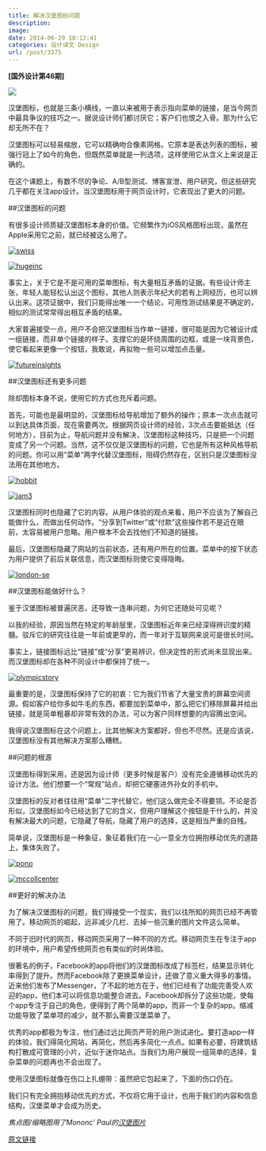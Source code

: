```yaml
---
title: 解决汉堡图标问题
description: 
image: 
date: 2014-06-29 10:12:41
categories: 设计译文 Design
url: /post/3375
---
```


**[国外设计第46期]**

![](http://netdna.webdesignerdepot.com/uploads/2014/06/featured23@wdd2x.jpg)

汉堡图标，也就是三条小横线，一直以来被用于表示指向菜单的链接，是当今网页中最具争议的技巧之一。据说设计师们都讨厌它；客户们也恨之入骨。那为什么它却无所不在？

汉堡图标可以轻易缩放，它可以精确吻合像素网格。它原本是表达列表的图标，被强行冠上了如今的角色，但既然菜单就是一列选项，这样使用它从含义上来说是正确的。

在这个课题上，有数不尽的争论、A/B型测试、博客宣泄、用户研究，但这些研究几乎都在关注app设计。当汉堡图标用于网页设计时，它表现出了更大的问题。

##汉堡图标的问题

有很多设计师质疑汉堡图标本身的价值。它频繁作为iOS风格图标出现，虽然在Apple采用它之前，就已经被这么用了。

[![swiss](http://netdna.webdesignerdepot.com/uploads/2014/06/swiss.jpg)](http://www.world-of-swiss.com/en)

[![hugeinc](http://netdna.webdesignerdepot.com/uploads/2014/06/hugeinc.jpg)](http://www.hugeinc.com/)

事实上，关于它是不是可用的菜单图标，有大量相互矛盾的证据。有些设计师主张，年轻人能轻松认出这个图标，其他人则表示年纪大的若有上网经历，也可以辨认出来。这项证据中，我们只能得出唯一一个结论，可用性测试结果是不确定的，相似的测试常常得出相互矛盾的结果。

大家普遍接受一点，用户不会把汉堡图标当作单一链接，很可能是因为它被设计成一组链接，而非单个链接的样子。支撑它的是环绕周围的边框，或是一块背景色，使它看起来更像一个按钮，我敢说，再拟物一些可以增加点击量。

[![futureinsights](http://netdna.webdesignerdepot.com/uploads/2014/06/futureinsights.jpg)](http://futureinsightslive.com/)

##汉堡图标还有更多问题

除却图标本身不说，使用它的方式也充斥着问题。

首先，可能也是最明显的，汉堡图标给导航增加了额外的操作；原本一次点击就可以到达具体页面，现在需要两次。根据网页设计师的经验，3次点击要能抵达（任何地方），目前为止，导航问题并没有解决，汉堡图标这种技巧，只是把一个问题变成了另一个问题。当然，这不仅仅是汉堡图标的问题，它也是所有这种风格导航的问题。你可以用“菜单”两字代替汉堡图标，阻碍仍然存在，区别只是汉堡图标没法用在其他地方。

[![hobbit](http://netdna.webdesignerdepot.com/uploads/2014/06/hobbit.jpg)](http://middle-earth.thehobbit.com/map)

[![jam3](http://netdna.webdesignerdepot.com/uploads/2014/06/jam3.jpg)](http://www.jam3.com/)

汉堡图标同时也隐藏了它的内容。从用户体验的观点来看，用户不应该为了解自己能做什么，而做出任何动作。“分享到Twitter”或“付款”这些操作若不是近在眼前，太容易被用户忽略。用户根本不会去找他们不知道的链接。

最后，汉堡图标隐藏了网站的当前状态，还有用户所在的位置。菜单中的按下状态为用户提供了前后关联信息，而汉堡图标则使它变得隐晦。

[![london-se](http://netdna.webdesignerdepot.com/uploads/2014/06/london-se.jpg)](http://www.london-se.com/)

##汉堡图标能做好什么？

鉴于汉堡图标被普遍厌恶，还导致一连串问题，为何它还随处可见呢？

以我的经验，原因当然在特定的年龄层里，汉堡图标近年来已经深得辨识度的精髓。驳斥它的研究往往是一年前或更早的，而一年对于互联网来说可是很长时间。

事实上，链接图标远比“链接”或“分享”更易辨识，但决定性的形式尚未显现出来。而汉堡图标却在各种不同设计中都保持了统一。

[![olympicstory](http://netdna.webdesignerdepot.com/uploads/2014/06/olympicstory.jpg)](http://olympicstory.com/#!intro)

最重要的是，汉堡图标保持了它的初衷：它为我们节省了大量宝贵的屏幕空间资源。假如客户给你多如牛毛的东西，都要加到菜单中，那么把它们移除屏幕并给出链接，就是简单粗暴却非常有效的办法，可以为客户同样想要的内容腾出空间。

我得说汉堡图标在这个问题上，比其他解决方案都好，但也不尽然。还是应该说，汉堡图标没有其他解决方案那么糟糕。

##问题的根源

汉堡图标得到采用，还是因为设计师（更多时候是客户）没有完全遵循移动优先的设计方法。他们想要一个“常规”站点，却把它硬塞进外孙女的手机中。

汉堡图标的反对者往往用“菜单”二字代替它，他们这么做完全不得要领。不论是否形似，汉堡图标如今已经达到了它的含义，但用户理解这个按钮是干什么的，并没有解决最大的问题，它隐藏了导航，隐藏了用户的选择，这是相当严重的自残。

简单说，汉堡图标是一种象征，象征着我们在一心一意全方位拥抱移动优先的道路上，集体失败了。

[![pono](http://netdna.webdesignerdepot.com/uploads/2014/06/pono.jpg)](http://www.ponomusic.com/)

[![mccollcenter](http://netdna.webdesignerdepot.com/uploads/2014/06/mccollcenter.jpg)](http://mccollcenter.org/)

##更好的解决办法

为了解决汉堡图标的问题，我们得接受一个现实，我们以往所知的网页已经不再管用了。移动网页的崛起，远非减少几栏、去掉一些沉重的图片文件这么简单。

不同于旧时代的网页，移动网页采用了一种不同的方式。移动网页生在专注于app的环境中，用户希望传统网页也有类似的时尚体验。

很著名的例子，Facebook的app将他们的汉堡图标改成了标签栏，结果显示转化率得到了提升。然而Facebook除了更换菜单设计，还做了意义重大得多的事情。近来他们发布了Messenger，了不起的地方在于，他们已经有了功能完善受人欢迎的app，他们本可以将信息功能整合进去。Facebook却拆分了这些功能，使每个app专注于自己的角色，便得到了两个简单的app，而非一个复杂的app。缩减功能导致了菜单项的减少，就不那么需要汉堡菜单了。

优秀的app都极为专注，他们通过远比网页严苛的用户测试进化。要打造app一样的体验，我们得简化网站，再简化，然后再多简化一点点。如果有必要，将建筑结构打散成可管理的小片，近似于迷你站点。当我们为用户展现一组简单的选择，复杂菜单的问题再也不会出现了。

使用汉堡图标就像在伤口上扎绷带：虽然把它包起来了，下面的伤口仍在。

我们只有完全拥抱移动优先的方式，不仅将它用于设计，也用于我们的内容和信息结构，汉堡菜单才会成为历史。

*焦点图/缩略图用了Mononc’ Paul的[汉堡图片](https://www.flickr.com/photos/themensp/2497263474)*

[原文链接](http://www.webdesignerdepot.com/2014/06/how-to-solve-the-hamburger-icon-problem/)